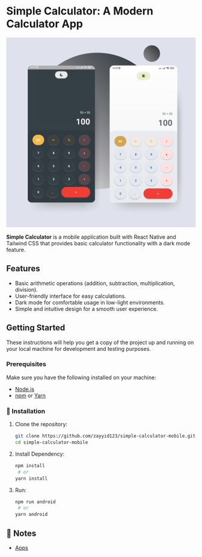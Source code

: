 # Simple Calculator: A Modern Calculator App

![Al - Kalam Logo](https://raw.githubusercontent.com/zayyid123/simple-calculator-mobile/main/simple-calculator-1x1.png)

**Simple Calculator** is a mobile application built with React Native and Tailwind CSS that provides basic calculator functionality with a dark mode feature.
## Features

- Basic arithmetic operations (addition, subtraction, multiplication, division).
- User-friendly interface for easy calculations.
- Dark mode for comfortable usage in low-light environments.
- Simple and intuitive design for a smooth user experience.

## Getting Started

These instructions will help you get a copy of the project up and running on your local machine for development and testing purposes.

### Prerequisites

Make sure you have the following installed on your machine:

- [Node.js](https://nodejs.org/)
- [npm](https://www.npmjs.com/) or [Yarn](https://yarnpkg.com/)

### 🚀 Installation

1. Clone the repository:

   ```bash
   git clone https://github.com/zayyid123/simple-calculator-mobile.git
   cd simple-calculator-mobile
   ```

2. Install Dependency:

   ```bash
   npm install
    # or
   yarn install
   ```

2. Run:

   ```bash
   npm run android
    # or
   yarn android
   ```

## 📝 Notes

- [Apps](https://drive.google.com/drive/folders/1f6Ly6St7Ug0O_ppEabH5Y09R32XJGBBv?usp=sharing)
